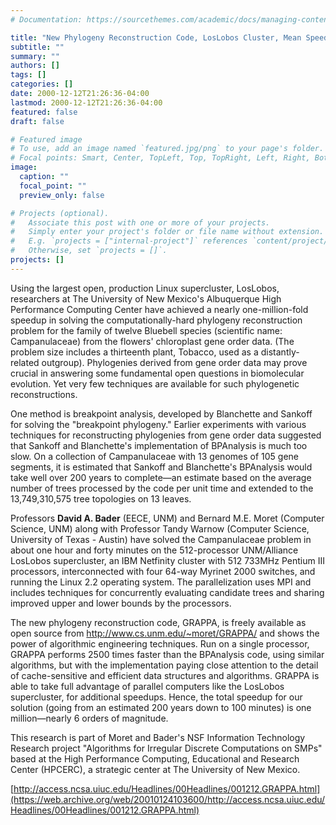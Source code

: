 ```yaml
---
# Documentation: https://sourcethemes.com/academic/docs/managing-content/

title: "New Phylogeny Reconstruction Code, LosLobos Cluster, Mean Speedy Solution to Computational Problem"
subtitle: ""
summary: ""
authors: []
tags: []
categories: []
date: 2000-12-12T21:26:36-04:00
lastmod: 2000-12-12T21:26:36-04:00
featured: false
draft: false

# Featured image
# To use, add an image named `featured.jpg/png` to your page's folder.
# Focal points: Smart, Center, TopLeft, Top, TopRight, Left, Right, BottomLeft, Bottom, BottomRight.
image:
  caption: ""
  focal_point: ""
  preview_only: false

# Projects (optional).
#   Associate this post with one or more of your projects.
#   Simply enter your project's folder or file name without extension.
#   E.g. `projects = ["internal-project"]` references `content/project/deep-learning/index.md`.
#   Otherwise, set `projects = []`.
projects: []
---
```


 Using the largest open, production Linux supercluster, LosLobos, researchers at The University of New Mexico's Albuquerque High Performance Computing Center have achieved a nearly one-million-fold speedup in solving the computationally-hard phylogeny reconstruction problem for the family of twelve Bluebell species (scientific name: Campanulaceae) from the flowers' chloroplast gene order data. (The problem size includes a thirteenth plant, Tobacco, used as a distantly-related outgroup). Phylogenies derived from gene order data may prove crucial in answering some fundamental open questions in biomolecular evolution. Yet very few techniques are available for such phylogenetic reconstructions.

One method is breakpoint analysis, developed by Blanchette and Sankoff for solving the "breakpoint phylogeny." Earlier experiments with various techniques for reconstructing phylogenies from gene order data suggested that Sankoff and Blanchette's implementation of BPAnalysis is much too slow. On a collection of Campanulaceae with 13 genomes of 105 gene segments, it is estimated that Sankoff and Blanchette's BPAnalysis would take well over 200 years to complete—an estimate based on the average number of trees processed by the code per unit time and extended to the 13,749,310,575 tree topologies on 13 leaves.

Professors **David A. Bader** (EECE, UNM) and Bernard M.E. Moret (Computer Science, UNM) along with Professor Tandy Warnow (Computer Science, University of Texas - Austin) have solved the Campanulaceae problem in about one hour and forty minutes on the 512-processor UNM/Alliance LosLobos supercluster, an IBM Netfinity cluster with 512 733MHz Pentium III processors, interconnected with four 64-way Myrinet 2000 switches, and running the Linux 2.2 operating system. The parallelization uses MPI and includes techniques for concurrently evaluating candidate trees and sharing improved upper and lower bounds by the processors.

The new phylogeny reconstruction code, GRAPPA, is freely available as open source from http://www.cs.unm.edu/~moret/GRAPPA/ and shows the power of algorithmic engineering techniques. Run on a single processor, GRAPPA performs 2500 times faster than the BPAnalysis code, using similar algorithms, but with the implementation paying close attention to the detail of cache-sensitive and efficient data structures and algorithms. GRAPPA is able to take full advantage of parallel computers like the LosLobos supercluster, for additional speedups. Hence, the total speedup for our solution (going from an estimated 200 years down to 100 minutes) is one million—nearly 6 orders of magnitude.

This research is part of Moret and Bader's NSF Information Technology Research project "Algorithms for Irregular Discrete Computations on SMPs" based at the High Performance Computing, Educational and Research Center (HPCERC), a strategic center at The University of New Mexico.

[http://access.ncsa.uiuc.edu/Headlines/00Headlines/001212.GRAPPA.html](https://web.archive.org/web/20010124103600/http://access.ncsa.uiuc.edu/Headlines/00Headlines/001212.GRAPPA.html)